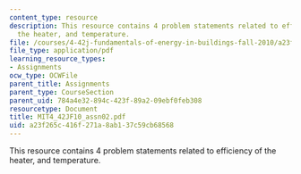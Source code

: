 ```yaml
---
content_type: resource
description: This resource contains 4 problem statements related to efficiency of
  the heater, and temperature.
file: /courses/4-42j-fundamentals-of-energy-in-buildings-fall-2010/a23f265c416f271a8ab137c59cb68568_MIT4_42JF10_assn02.pdf
file_type: application/pdf
learning_resource_types:
- Assignments
ocw_type: OCWFile
parent_title: Assignments
parent_type: CourseSection
parent_uid: 784a4e32-894c-423f-89a2-09ebf0feb308
resourcetype: Document
title: MIT4_42JF10_assn02.pdf
uid: a23f265c-416f-271a-8ab1-37c59cb68568
---
```

This resource contains 4 problem statements related to efficiency of the heater, and temperature.

